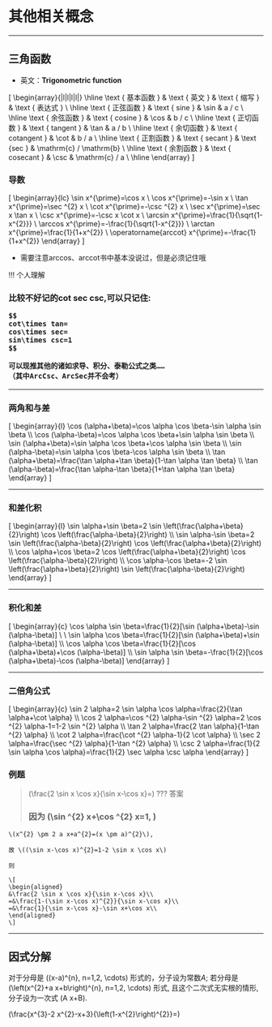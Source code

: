 # 其他相关概念

---

## 三角函数

* 英文：**Trigonometric function**

\[
\begin{array}{|l|l|l|l|}
\hline \text { 基本函数 } & \text { 英文 } & \text { 缩写 } & \text { 表达式 } \\
\hline \text { 正弦函数 } & \text { sine } & \sin & a / c \\
\hline \text { 余弦函数 } & \text { cosine } & \cos & b / c \\
\hline \text { 正切函数 } & \text { tangent } & \tan & a / b \\
\hline \text { 余切函数 } & \text { cotangent } & \cot & b / a \\
\hline \text { 正割函数 } & \text { secant } & \text {sec } & \mathrm{c} / \mathrm{b} \\
\hline \text { 余割函数 } & \text { cosecant } & \csc & \mathrm{c} / a \\
\hline
\end{array}
\]

### 导数

\[
\begin{array}{lc}
\sin x^{\prime}=\cos x \\
\cos x^{\prime}=-\sin x \\
\tan x^{\prime}=\sec ^{2} x \\
\cot x^{\prime}=-\csc ^{2} x \\
\sec x^{\prime}=\sec x \tan x \\
\csc x^{\prime}=-\csc x \cot x \\
\arcsin x^{\prime}=\frac{1}{\sqrt{1-x^{2}}} \\
\arccos x^{\prime}=-\frac{1}{\sqrt{1-x^{2}}} \\
\arctan x^{\prime}=\frac{1}{1+x^{2}} \\
\operatorname{arccot} x^{\prime}=-\frac{1}{1+x^{2}}
\end{array}
\]

* 需要注意arccos、arccot书中基本没说过，但是必须记住哦

!!! 个人理解
    <h3>比较不好记的cot sec csc,可以只记住:
   
    $$
    cot\times tan=
    cos\times sec=
    sin\times csc=1
    $$

    可以现推其他的诸如求导、积分、泰勒公式之类……
    （其中ArcCsc、ArcSec并不会考）


---

### 两角和与差


\[
\begin{array}{l}
\cos (\alpha+\beta)=\cos \alpha \cos \beta-\sin \alpha \sin \beta \\\\
\cos (\alpha-\beta)=\cos \alpha \cos \beta+\sin \alpha \sin \beta \\\\
\sin (\alpha+\beta)=\sin \alpha \cos \beta+\cos \alpha \sin \beta \\\\
\sin (\alpha-\beta)=\sin \alpha \cos \beta-\cos \alpha \sin \beta \\\\
\tan (\alpha+\beta)=\frac{\tan \alpha+\tan \beta}{1-\tan \alpha \tan \beta} \\\\
\tan (\alpha-\beta)=\frac{\tan \alpha-\tan \beta}{1+\tan \alpha \tan \beta}
\end{array}
\]

---

### 和差化积

\[
\begin{array}{l}
\sin \alpha+\sin \beta=2 \sin \left(\frac{\alpha+\beta}{2}\right) \cos \left(\frac{\alpha-\beta}{2}\right) \\\\
\sin \alpha-\sin \beta=2 \sin \left(\frac{\alpha-\beta}{2}\right) \cos \left(\frac{\alpha+\beta}{2}\right) \\\\
\cos \alpha+\cos \beta=2 \cos \left(\frac{\alpha+\beta}{2}\right) \cos \left(\frac{\alpha-\beta}{2}\right) \\\\
\cos \alpha-\cos \beta=-2 \sin \left(\frac{\alpha+\beta}{2}\right) \sin \left(\frac{\alpha-\beta}{2}\right)
\end{array}
\]

---

### 积化和差

\[
\begin{array}{c}
\cos \alpha \sin \beta=\frac{1}{2}[\sin (\alpha+\beta)-\sin (\alpha-\beta)] \\ \\
\sin \alpha \cos \beta=\frac{1}{2}[\sin (\alpha+\beta)+\sin (\alpha-\beta)] \\\\
\cos \alpha \cos \beta=\frac{1}{2}[\cos (\alpha+\beta)+\cos (\alpha-\beta)] \\\\
\sin \alpha \sin \beta=-\frac{1}{2}[\cos (\alpha+\beta)-\cos (\alpha-\beta)]
\end{array}
\]

---

### 二倍角公式

\[
\begin{array}{c}
\sin 2 \alpha=2 \sin \alpha \cos \alpha=\frac{2}{\tan \alpha+\cot \alpha} \\\\
\cos 2 \alpha=\cos ^{2} \alpha-\sin ^{2} \alpha=2 \cos ^{2} \alpha-1=1-2 \sin ^{2} \alpha \\\\
\tan 2 \alpha=\frac{2 \tan \alpha}{1-\tan ^{2} \alpha} \\\\
\cot 2 \alpha=\frac{\cot ^{2} \alpha-1}{2 \cot \alpha} \\\\
\sec 2 \alpha=\frac{\sec ^{2} \alpha}{1-\tan ^{2} \alpha} \\\\
\csc 2 \alpha=\frac{1}{2 \sin \alpha \cos \alpha}=\frac{1}{2} \sec \alpha \csc \alpha
\end{array}
\]

### 例题

>\(\frac{2 \sin x \cos x}{\sin x-\cos x}=\)
??? 答案
    <h3>因为 \(\sin ^{2} x+\cos ^{2} x=1, \)

    \(x^{2} \pm 2 a x+a^{2}=(x \pm a)^{2}\), 

    故 \((\sin x-\cos x)^{2}=1-2 \sin x \cos x\) 

    则 

    \[
    \begin{aligned}
    &\frac{2 \sin x \cos x}{\sin x-\cos x}\\
    =&\frac{1-(\sin x-\cos x)^{2}}{\sin x-\cos x}\\
    =&\frac{1}{\sin x-\cos x}-\sin x+\cos x\\
    \end{aligned}
    \]

---

## 因式分解

对于分母是 \((x-a)^{n}, n=1,2, \cdots\) 形式的，分子设为常数$A$;
若分母是 \(\left(x^{2}+a x+b\right)^{n}, n=1,2, \cdots\) 形式, 且这个二次式无实根的情形, 分子设为一次式 \(A x+B\).


\(\frac{x^{3}-2 x^{2}-x+3}{\left(1-x^{2}\right)^{2}}=\)


